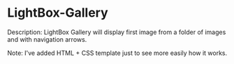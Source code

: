 # LightBox-Gallery
Description: LightBox Gallery will display first image from a folder of images and with navigation arrows.

Note: I've added HTML + CSS template just to see more easily how it works.

